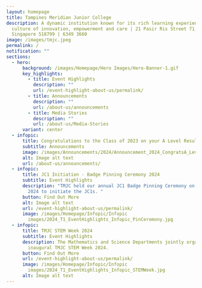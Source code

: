 ```yaml
---
layout: homepage
title: Tampines Meridian Junior College
description: A dynamic institution known for its rich learning experiences in a
  culture of innovation, empowerment and care | 21 Pasir Ris Street 71,
  Singapore 518799 | 6349 3660
image: /images/tmjc.jpeg
permalink: /
notification: ""
sections:
  - hero:
      background: /images/Homepage/Hero Images/Hero-Banner-1.gif
      key_highlights:
        - title: Event Highlights
          description: ""
          url: /event-highlight-about-us/permalink/
        - title: Announcements
          description: ""
          url: /about-us/announcements
        - title: Media Stories
          description: ""
          url: /about-us/Media-Stories
      variant: center
  - infopic:
      title: Congratulations to the Class of 2023 on your A Level Results
      subtitle: Announcements
      image: /images/Announcements/2024/Announcement_2024_CongratsA_LevelResults_2.jpg
      alt: Image alt text
      url: /about-us/announcements/
  - infopic:
      title: JC1 Initiation - Badge Pinning Ceremony 2024
      subtitle: Event Highlights
      description: "TMJC held our annual JC1 Badge Pinning Ceremony on 26 February
        2024 to initiate the JC1s. "
      button: Find Out More
      alt: Image alt text
      url: /event-highlight-about-us/permalink/
      image: /images/Homepage/Infopic/Infopic
        images/2024_T1_EventHighlights_Infopic_PinCeremony.jpg
  - infopic:
      title: TMJC STEM Week 2024
      subtitle: Event Highlights
      description: The Mathematics and Science Departments jointly organised the
        inaugural TMJC STEM Week 2024.
      button: Find Out More
      url: /event-highlight-about-us/permalink/
      image: /images/Homepage/Infopic/Infopic
        images/2024_T1_EventHighlights_Infopic_STEMWeek.jpg
      alt: Image alt text
---
```

